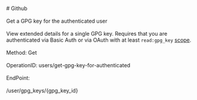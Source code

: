 <br>#     Github</br>
<br>Get a GPG key for the authenticated user</br>
<br>View extended details for a single GPG key. Requires that you are authenticated via Basic Auth or via OAuth with at least `read:gpg_key` [scope](https://developer.github.com/apps/building-oauth-apps/understanding-scopes-for-oauth-apps/).</br>
<br>Method: Get</br>
<br>OperationID: users/get-gpg-key-for-authenticated</br>
<br>EndPoint:</br>
<br>/user/gpg_keys/{gpg_key_id}</br>
